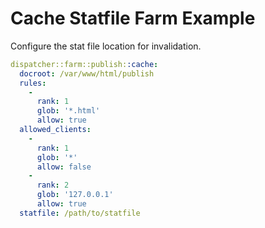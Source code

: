 # Cache Statfile Farm Example

Configure the stat file location for invalidation.

```yaml
dispatcher::farm::publish::cache:
  docroot: /var/www/html/publish
  rules:
    -
      rank: 1
      glob: '*.html'
      allow: true
  allowed_clients:
    -
      rank: 1
      glob: '*'
      allow: false
    -
      rank: 2
      glob: '127.0.0.1'
      allow: true
  statfile: /path/to/statfile
```
